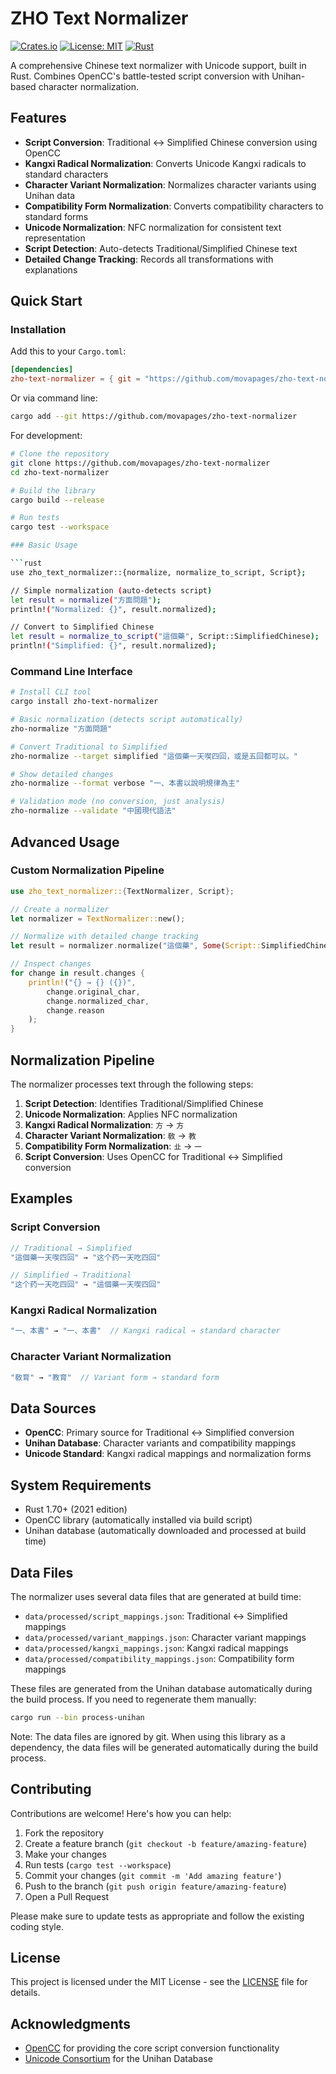 # ZHO Text Normalizer

[![Crates.io](https://img.shields.io/crates/v/zho-text-normalizer)](https://crates.io/crates/zho-text-normalizer)
[![License: MIT](https://img.shields.io/badge/License-MIT-yellow.svg)](https://opensource.org/licenses/MIT)
[![Rust](https://github.com/movapages/zho-text-normalizer/actions/workflows/rust.yml/badge.svg)](https://github.com/movapages/zho-text-normalizer/actions/workflows/rust.yml)

A comprehensive Chinese text normalizer with Unicode support, built in Rust. Combines OpenCC's battle-tested script conversion with Unihan-based character normalization.

## Features

- **Script Conversion**: Traditional ↔ Simplified Chinese conversion using OpenCC
- **Kangxi Radical Normalization**: Converts Unicode Kangxi radicals to standard characters
- **Character Variant Normalization**: Normalizes character variants using Unihan data
- **Compatibility Form Normalization**: Converts compatibility characters to standard forms
- **Unicode Normalization**: NFC normalization for consistent text representation
- **Script Detection**: Auto-detects Traditional/Simplified Chinese text
- **Detailed Change Tracking**: Records all transformations with explanations

## Quick Start

### Installation

Add this to your `Cargo.toml`:

```toml
[dependencies]
zho-text-normalizer = { git = "https://github.com/movapages/zho-text-normalizer" }
```

Or via command line:
```bash
cargo add --git https://github.com/movapages/zho-text-normalizer
```

For development:
```bash
# Clone the repository
git clone https://github.com/movapages/zho-text-normalizer
cd zho-text-normalizer

# Build the library
cargo build --release

# Run tests
cargo test --workspace

### Basic Usage

```rust
use zho_text_normalizer::{normalize, normalize_to_script, Script};

// Simple normalization (auto-detects script)
let result = normalize("⽅⾯問題");
println!("Normalized: {}", result.normalized);

// Convert to Simplified Chinese
let result = normalize_to_script("這個藥", Script::SimplifiedChinese);
println!("Simplified: {}", result.normalized);
```

### Command Line Interface

```bash
# Install CLI tool
cargo install zho-text-normalizer

# Basic normalization (detects script automatically)
zho-normalize "⽅⾯問題"

# Convert Traditional to Simplified
zho-normalize --target simplified "這個藥一天喫四回，或是五回都可以。"

# Show detailed changes
zho-normalize --format verbose "⼀、本書以說明規律為主"

# Validation mode (no conversion, just analysis)
zho-normalize --validate "中國現代語法"
```

## Advanced Usage

### Custom Normalization Pipeline

```rust
use zho_text_normalizer::{TextNormalizer, Script};

// Create a normalizer
let normalizer = TextNormalizer::new();

// Normalize with detailed change tracking
let result = normalizer.normalize("這個藥", Some(Script::SimplifiedChinese));

// Inspect changes
for change in result.changes {
    println!("{} → {} ({})", 
        change.original_char,
        change.normalized_char,
        change.reason
    );
}
```

## Normalization Pipeline

The normalizer processes text through the following steps:

1. **Script Detection**: Identifies Traditional/Simplified Chinese
2. **Unicode Normalization**: Applies NFC normalization
3. **Kangxi Radical Normalization**: `⽅` → `方`
4. **Character Variant Normalization**: `敎` → `教`
5. **Compatibility Form Normalization**: `㐀` → `一`
6. **Script Conversion**: Uses OpenCC for Traditional ↔ Simplified conversion

## Examples

### Script Conversion
```rust
// Traditional → Simplified
"這個藥一天喫四回" → "这个药一天吃四回"

// Simplified → Traditional
"这个药一天吃四回" → "這個藥一天喫四回"
```

### Kangxi Radical Normalization
```rust
"⼀、本書" → "一、本書"  // Kangxi radical → standard character
```

### Character Variant Normalization
```rust
"敎育" → "教育"  // Variant form → standard form
```

## Data Sources

- **OpenCC**: Primary source for Traditional ↔ Simplified conversion
- **Unihan Database**: Character variants and compatibility mappings
- **Unicode Standard**: Kangxi radical mappings and normalization forms

## System Requirements

- Rust 1.70+ (2021 edition)
- OpenCC library (automatically installed via build script)
- Unihan database (automatically downloaded and processed at build time)

## Data Files

The normalizer uses several data files that are generated at build time:

- `data/processed/script_mappings.json`: Traditional ↔ Simplified mappings
- `data/processed/variant_mappings.json`: Character variant mappings
- `data/processed/kangxi_mappings.json`: Kangxi radical mappings
- `data/processed/compatibility_mappings.json`: Compatibility form mappings

These files are generated from the Unihan database automatically during the build process. If you need to regenerate them manually:

```bash
cargo run --bin process-unihan
```

Note: The data files are ignored by git. When using this library as a dependency, the data files will be generated automatically during the build process.

## Contributing

Contributions are welcome! Here's how you can help:

1. Fork the repository
2. Create a feature branch (`git checkout -b feature/amazing-feature`)
3. Make your changes
4. Run tests (`cargo test --workspace`)
5. Commit your changes (`git commit -m 'Add amazing feature'`)
6. Push to the branch (`git push origin feature/amazing-feature`)
7. Open a Pull Request

Please make sure to update tests as appropriate and follow the existing coding style.

## License

This project is licensed under the MIT License - see the [LICENSE](LICENSE) file for details.

## Acknowledgments

- [OpenCC](https://github.com/BYVoid/OpenCC) for providing the core script conversion functionality
- [Unicode Consortium](https://www.unicode.org/) for the Unihan Database